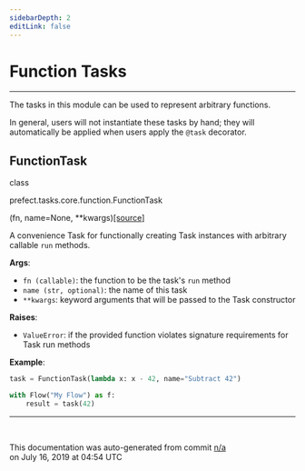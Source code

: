 ```yaml
---
sidebarDepth: 2
editLink: false
---
```

# Function Tasks
---
The tasks in this module can be used to represent arbitrary functions.

In general, users will not instantiate these tasks by hand; they will automatically be
applied when users apply the `@task` decorator.
 ## FunctionTask
 <div class='class-sig' id='prefect-tasks-core-function-functiontask'><p class="prefect-sig">class </p><p class="prefect-class">prefect.tasks.core.function.FunctionTask</p>(fn, name=None, **kwargs)<span class="source"><a href="https://github.com/PrefectHQ/prefect/blob/master/src/prefect/tasks/core/function.py#L14">[source]</a></span></div>

A convenience Task for functionally creating Task instances with arbitrary callable `run` methods.

**Args**:     <ul class="args"><li class="args">`fn (callable)`: the function to be the task's `run` method     </li><li class="args">`name (str, optional)`: the name of this task     </li><li class="args">`**kwargs`: keyword arguments that will be passed to the Task         constructor</li></ul>**Raises**:     <ul class="args"><li class="args">`ValueError`: if the provided function violates signature requirements         for Task run methods</li></ul>**Example**: 
```python
task = FunctionTask(lambda x: x - 42, name="Subtract 42")

with Flow("My Flow") as f:
    result = task(42)

```


---
<br>


<p class="auto-gen">This documentation was auto-generated from commit <a href='https://github.com/PrefectHQ/prefect/commit/n/a'>n/a</a> </br>on July 16, 2019 at 04:54 UTC</p>